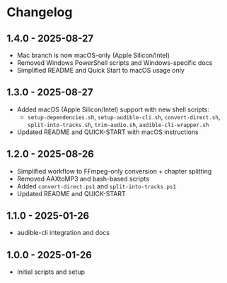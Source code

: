 # Changelog

## 1.4.0 - 2025-08-27
- Mac branch is now macOS-only (Apple Silicon/Intel)
- Removed Windows PowerShell scripts and Windows-specific docs
- Simplified README and Quick Start to macOS usage only

## 1.3.0 - 2025-08-27
- Added macOS (Apple Silicon/Intel) support with new shell scripts:
  - `setup-dependencies.sh`, `setup-audible-cli.sh`, `convert-direct.sh`, `split-into-tracks.sh`, `trim-audio.sh`, `audible-cli-wrapper.sh`
- Updated README and QUICK-START with macOS instructions

## 1.2.0 - 2025-08-26
- Simplified workflow to FFmpeg-only conversion + chapter splitting
- Removed AAXtoMP3 and bash-based scripts
- Added `convert-direct.ps1` and `split-into-tracks.ps1`
- Updated README and QUICK-START

## 1.1.0 - 2025-01-26
- audible-cli integration and docs

## 1.0.0 - 2025-01-26
- Initial scripts and setup
